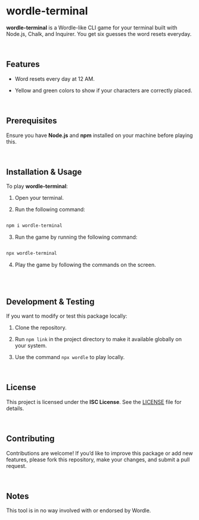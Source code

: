 
#  wordle-terminal

  

**wordle-terminal** is a Wordle-like CLI game for your terminal built with Node.js, Chalk, and Inquirer. You get six guesses the word resets everyday.

  

<br>

  

##  Features

  

- Word resets every day at 12 AM.

- Yellow and green colors to show if your characters are correctly placed.

  

<br>

  

##  Prerequisites

  

Ensure you have **Node.js** and **npm** installed on your machine before playing this.

  

<br>

  

##  Installation & Usage

  

To play **wordle-terminal**:

  

1. Open your terminal.

  

2. Run the following command:

```bash

npm i wordle-terminal

```

  

3. Run the game by running the following command:

```bash

npx wordle-terminal

```

4. Play the game by following the commands on the screen.

<br>

  

<br>

  

##  Development & Testing

  

If you want to modify or test this package locally:

  

1. Clone the repository.

2. Run `npm link` in the project directory to make it available globally on your system.

3. Use the command `npx wordle` to play locally.

  

<br>

  

##  License

  

This project is licensed under the **ISC License**. See the [LICENSE](https://github.com/saadpocalypse/wordle-terminal/blob/main/LICENSE) file for details.

  

<br>

  

##  Contributing

  

Contributions are welcome! If you’d like to improve this package or add new features, please fork this repository, make your changes, and submit a pull request.

<br>

  

##  Notes

  

This tool is in no way involved with or endorsed by Wordle.
